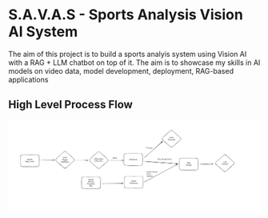 # S.A.V.A.S - Sports Analysis Vision AI System

The aim of this project is to build a sports analyis system using Vision AI with a RAG + LLM chatbot on top of it.
The aim is to showcase my skills in AI models on video data, model development, deployment, RAG-based applications

## High Level Process Flow
![highlevel_overview.png](docs/highlevel_overview.png)